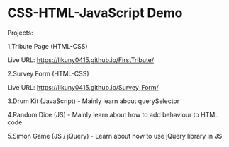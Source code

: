 # CSS-HTML-JavaScript Demo 



Projects:

 1.Tribute Page (HTML-CSS)
 
 Live URL: https://likuny0415.github.io/FirstTribute/
 
 2.Survey Form (HTML-CSS)
 
 Live URL: https://likuny0415.github.io/Survey_Form/

 3.Drum Kit (JavaScript)
 	- Mainly learn about querySelector

 4.Random Dice (JS)
 	- Mainly learn about how to add behaviour to HTML code

 5.Simon Game (JS / jQuery)
 	- Learn about how to use jQuery library in JS